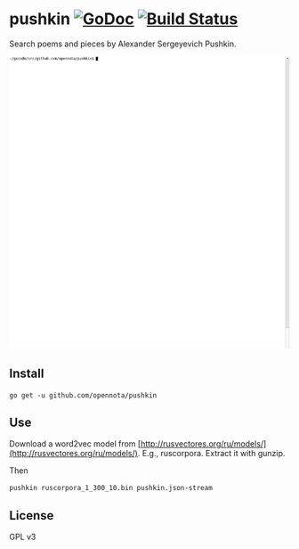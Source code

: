 pushkin [![GoDoc](http://godoc.org/github.com/opennota/pushkin?status.svg)](http://godoc.org/github.com/opennota/pushkin) [![Build Status](https://travis-ci.org/opennota/pushkin.png?branch=master)](https://travis-ci.org/opennota/pushkin)
=======

Search poems and pieces by Alexander Sergeyevich Pushkin.

![Screencast](/screencast.gif)

## Install

    go get -u github.com/opennota/pushkin

## Use

Download a word2vec model from [http://rusvectores.org/ru/models/](http://rusvectores.org/ru/models/). E.g., ruscorpora. Extract it with gunzip.

Then

    pushkin ruscorpora_1_300_10.bin pushkin.json-stream


## License

GPL v3

